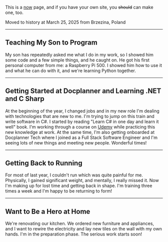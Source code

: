 This is a [now](https://nownownow.com/about) page, and if you have your own site, you ~~should~~ can make one, too.

Moved to history at March 25, 2025 from Brzezina, Poland

---

## Teaching My Son to Program

My son has repeatedly asked me what I do in my work, so I showed him some code and a few simple things, and he caught on. He got his first personal computer from me: a Raspberry Pi 500. I showed him how to use it and what he can do with it, and we're learning Python together.

---

## Getting Started at Docplanner and Learning .NET and C Sharp

At the beginning of the year, I changed jobs and in my new role I'm dealing with technologies that are new to me. I'm trying to jump on this train and write software in C#. I started by reading "Learn C# in one day and learn it well" book. I'm working through a course on [Udemy](https://www.udemy.com/course/complete-csharp-masterclass) while practicing this new knowledge at work. At the same time, I'm also getting onboarded at Docplanner Tech where I joined as a Full Stack Software Engineer and I'm seeing lots of new things and meeting new people. Wonderful times!

---

## Getting Back to Running

For most of last year, I couldn't run which was quite painful for me. Physically, I gained significant weight, and mentally, I really missed it. Now I'm making up for lost time and getting back in shape. I'm training three times a week and I'm happy to be returning to form!

---

## Want to Be a Hero at Home

We're renovating our kitchen. We ordered new furniture and appliances, and I want to rewire the electricity and lay new tiles on the wall with my own hands. I'm in the preparation phase. The serious work starts soon!
